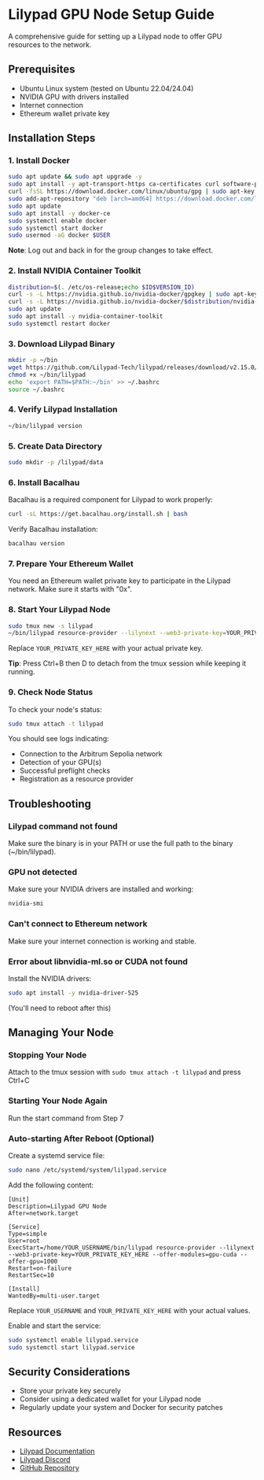 # Lilypad GPU Node Setup Guide

A comprehensive guide for setting up a Lilypad node to offer GPU resources to the network.

## Prerequisites

- Ubuntu Linux system (tested on Ubuntu 22.04/24.04)
- NVIDIA GPU with drivers installed
- Internet connection
- Ethereum wallet private key

## Installation Steps

### 1. Install Docker

```bash
sudo apt update && sudo apt upgrade -y
sudo apt install -y apt-transport-https ca-certificates curl software-properties-common
curl -fsSL https://download.docker.com/linux/ubuntu/gpg | sudo apt-key add -
sudo add-apt-repository "deb [arch=amd64] https://download.docker.com/linux/ubuntu $(lsb_release -cs) stable"
sudo apt update
sudo apt install -y docker-ce
sudo systemctl enable docker
sudo systemctl start docker
sudo usermod -aG docker $USER
```

**Note**: Log out and back in for the group changes to take effect.

### 2. Install NVIDIA Container Toolkit

```bash
distribution=$(. /etc/os-release;echo $ID$VERSION_ID)
curl -s -L https://nvidia.github.io/nvidia-docker/gpgkey | sudo apt-key add -
curl -s -L https://nvidia.github.io/nvidia-docker/$distribution/nvidia-docker.list | sudo tee /etc/apt/sources.list.d/nvidia-docker.list
sudo apt update
sudo apt install -y nvidia-container-toolkit
sudo systemctl restart docker
```

### 3. Download Lilypad Binary

```bash
mkdir -p ~/bin
wget https://github.com/Lilypad-Tech/lilypad/releases/download/v2.15.0/lilypad-linux-amd64-gpu -O ~/bin/lilypad
chmod +x ~/bin/lilypad
echo 'export PATH=$PATH:~/bin' >> ~/.bashrc
source ~/.bashrc
```

### 4. Verify Lilypad Installation

```bash
~/bin/lilypad version
```

### 5. Create Data Directory

```bash
sudo mkdir -p /lilypad/data
```

### 6. Install Bacalhau

Bacalhau is a required component for Lilypad to work properly:

```bash
curl -sL https://get.bacalhau.org/install.sh | bash
```

Verify Bacalhau installation:
```bash
bacalhau version
```

### 7. Prepare Your Ethereum Wallet

You need an Ethereum wallet private key to participate in the Lilypad network. Make sure it starts with "0x".

### 8. Start Your Lilypad Node

```bash
sudo tmux new -s lilypad
~/bin/lilypad resource-provider --lilynext --web3-private-key=YOUR_PRIVATE_KEY_HERE --offer-modules=gpu-cuda --offer-gpu=1000
```

Replace `YOUR_PRIVATE_KEY_HERE` with your actual private key. 

**Tip**: Press Ctrl+B then D to detach from the tmux session while keeping it running.

### 9. Check Node Status

To check your node's status:
```bash
sudo tmux attach -t lilypad
```

You should see logs indicating:
- Connection to the Arbitrum Sepolia network
- Detection of your GPU(s)
- Successful preflight checks
- Registration as a resource provider

## Troubleshooting

### Lilypad command not found
Make sure the binary is in your PATH or use the full path to the binary (~/bin/lilypad).

### GPU not detected
Make sure your NVIDIA drivers are installed and working:
```bash
nvidia-smi
```

### Can't connect to Ethereum network
Make sure your internet connection is working and stable.

### Error about libnvidia-ml.so or CUDA not found
Install the NVIDIA drivers:
```bash
sudo apt install -y nvidia-driver-525
```
(You'll need to reboot after this)

## Managing Your Node

### Stopping Your Node
Attach to the tmux session with `sudo tmux attach -t lilypad` and press Ctrl+C

### Starting Your Node Again 
Run the start command from Step 7

### Auto-starting After Reboot (Optional)

Create a systemd service file:

```bash
sudo nano /etc/systemd/system/lilypad.service
```

Add the following content:

```
[Unit]
Description=Lilypad GPU Node
After=network.target

[Service]
Type=simple
User=root
ExecStart=/home/YOUR_USERNAME/bin/lilypad resource-provider --lilynext --web3-private-key=YOUR_PRIVATE_KEY_HERE --offer-modules=gpu-cuda --offer-gpu=1000
Restart=on-failure
RestartSec=10

[Install]
WantedBy=multi-user.target
```

Replace `YOUR_USERNAME` and `YOUR_PRIVATE_KEY_HERE` with your actual values.

Enable and start the service:

```bash
sudo systemctl enable lilypad.service
sudo systemctl start lilypad.service
```

## Security Considerations

- Store your private key securely
- Consider using a dedicated wallet for your Lilypad node
- Regularly update your system and Docker for security patches

## Resources

- [Lilypad Documentation](https://docs.lilypad.tech/)
- [Lilypad Discord](https://discord.gg/lilypad)
- [GitHub Repository](https://github.com/Lilypad-Tech/lilypad)
